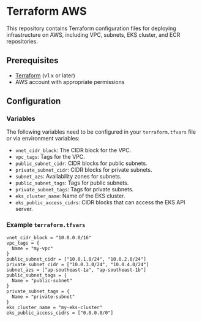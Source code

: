 # Terraform AWS

This repository contains Terraform configuration files for deploying infrastructure on AWS, including VPC, subnets, EKS cluster, and ECR repositories.

## Prerequisites

- [Terraform](https://www.terraform.io/downloads.html) (v1.x or later)
- AWS account with appropriate permissions

## Configuration

### Variables

The following variables need to be configured in your `terraform.tfvars` file or via environment variables:

- `vnet_cidr_block`: The CIDR block for the VPC.
- `vpc_tags`: Tags for the VPC.
- `public_subnet_cidr`: CIDR blocks for public subnets.
- `private_subnet_cidr`: CIDR blocks for private subnets.
- `subnet_azs`: Availability zones for subnets.
- `public_subnet_tags`: Tags for public subnets.
- `private_subnet_tags`: Tags for private subnets.
- `eks_cluster_name`: Name of the EKS cluster.
- `eks_public_access_cidrs`: CIDR blocks that can access the EKS API server.

### Example `terraform.tfvars`

```hcl
vnet_cidr_block = "10.0.0.0/16"
vpc_tags = {
  Name = "my-vpc"
}
public_subnet_cidr = ["10.0.1.0/24", "10.0.2.0/24"]
private_subnet_cidr = ["10.0.3.0/24", "10.0.4.0/24"]
subnet_azs = ["ap-southeast-1a", "ap-southeast-1b"]
public_subnet_tags = {
  Name = "public-subnet"
}
private_subnet_tags = {
  Name = "private-subnet"
}
eks_cluster_name = "my-eks-cluster"
eks_public_access_cidrs = ["0.0.0.0/0"]